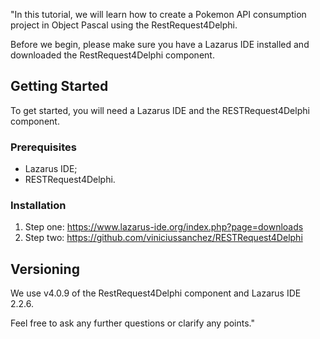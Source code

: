 "In this tutorial, we will learn how to create a Pokemon API consumption project in Object Pascal using the RestRequest4Delphi.

Before we begin, please make sure you have a Lazarus IDE installed and downloaded the RestRequest4Delphi component.

## Getting Started

To get started, you will need a Lazarus IDE and the RESTRequest4Delphi component.

### Prerequisites

- Lazarus IDE;
- RESTRequest4Delphi.

### Installation

1. Step one: https://www.lazarus-ide.org/index.php?page=downloads
2. Step two: https://github.com/viniciussanchez/RESTRequest4Delphi


## Versioning

We use v4.0.9 of the RestRequest4Delphi component and Lazarus IDE 2.2.6.

Feel free to ask any further questions or clarify any points."

